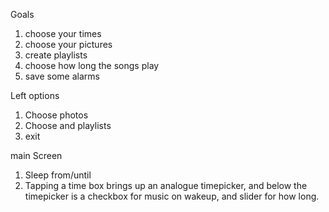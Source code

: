 Goals

1. choose your times
2. choose your pictures
3. create playlists
4. choose how long the songs play
5. save some alarms


Left options
1. Choose photos
2. Choose and playlists
3. exit

main Screen
1. Sleep from/until
2. Tapping a time box brings up an analogue timepicker, and below the timepicker is a checkbox for music on wakeup, and slider for how long.